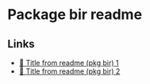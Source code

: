 # Package bir readme

## Links

- [🤖 Title from readme (pkg bir) 1](https://example.com)
- [👾 Title from readme (pkg bir) 2](https://example.org)
